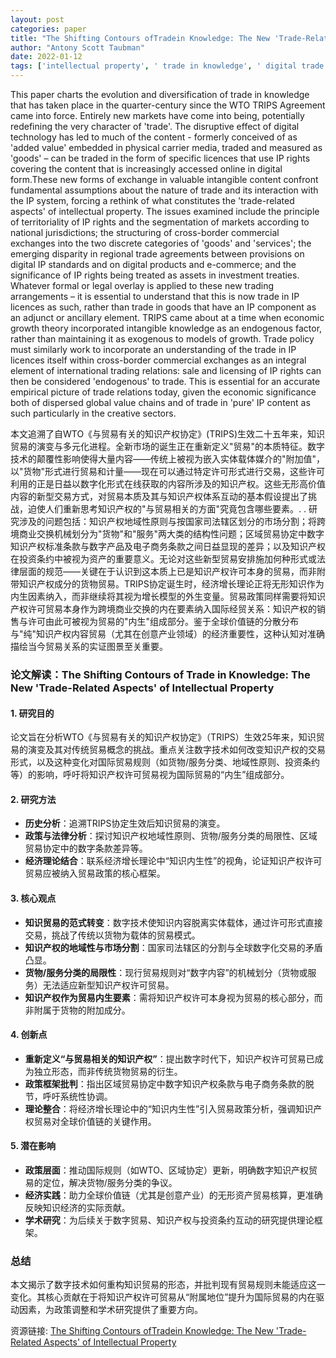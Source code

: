```yaml
---
layout: post
categories: paper
title: "The Shifting Contours ofTradein Knowledge: The New 'Trade-Related Aspects' of Intellectual Property"
author: "Antony Scott Taubman"
date: 2022-01-12
tags: ['intellectual property', ' trade in knowledge', ' digital trade', ' TRIPS Agreement']
---
```


This paper charts the evolution and diversification of trade in knowledge that has taken place in the quarter-century since the WTO TRIPS Agreement came into force. Entirely new markets have come into being, potentially redefining the very character of 'trade'. The disruptive effect of digital technology has led to much of the content - formerly conceived of as 'added value' embedded in physical carrier media, traded and measured as 'goods' – can be traded in the form of specific licences that use IP rights covering the content that is increasingly accessed online in digital form.These new forms of exchange in valuable intangible content confront fundamental assumptions about the nature of trade and its interaction with the IP system, forcing a rethink of what constitutes the 'trade-related aspects' of intellectual property. The issues examined include the principle of territoriality of IP rights and the segmentation of markets according to national jurisdictions; the structuring of cross-border commercial exchanges into the two discrete categories of 'goods' and 'services'; the emerging disparity in regional trade agreements between provisions on digital IP standards and on digital products and e-commerce; and the significance of IP rights being treated as assets in investment treaties. Whatever formal or legal overlay is applied to these new trading arrangements – it is essential to understand that this is now trade in IP licences as such, rather than trade in goods that have an IP component as an adjunct or ancillary element. TRIPS came about at a time when economic growth theory incorporated intangible knowledge as an endogenous factor, rather than maintaining it as exogenous to models of growth. Trade policy must similarly work to incorporate an understanding of the trade in IP licences itself within cross-border commercial exchanges as an integral element of international trading relations: sale and licensing of IP rights can then be considered 'endogenous' to trade. This is essential for an accurate empirical picture of trade relations today, given the economic significance both of dispersed global value chains and of trade in 'pure' IP content as such particularly in the creative sectors.

本文追溯了自WTO《与贸易有关的知识产权协定》(TRIPS)生效二十五年来，知识贸易的演变与多元化进程。全新市场的诞生正在重新定义"贸易"的本质特征。数字技术的颠覆性影响使得大量内容——传统上被视为嵌入实体载体媒介的"附加值"，以"货物"形式进行贸易和计量——现在可以通过特定许可形式进行交易，这些许可利用的正是日益以数字化形式在线获取的内容所涉及的知识产权。这些无形高价值内容的新型交易方式，对贸易本质及其与知识产权体系互动的基本假设提出了挑战，迫使人们重新思考知识产权的"与贸易相关的方面"究竟包含哪些要素。. . 研究涉及的问题包括：知识产权地域性原则与按国家司法辖区划分的市场分割；将跨境商业交换机械划分为"货物"和"服务"两大类的结构性问题；区域贸易协定中数字知识产权标准条款与数字产品及电子商务条款之间日益显现的差异；以及知识产权在投资条约中被视为资产的重要意义。无论对这些新型贸易安排施加何种形式或法律层面的规范——关键在于认识到这本质上已是知识产权许可本身的贸易，而非附带知识产权成分的货物贸易。TRIPS协定诞生时，经济增长理论正将无形知识作为内生因素纳入，而非继续将其视为增长模型的外生变量。贸易政策同样需要将知识产权许可贸易本身作为跨境商业交换的内在要素纳入国际经贸关系：知识产权的销售与许可由此可被视为贸易的"内生"组成部分。鉴于全球价值链的分散分布与"纯"知识产权内容贸易（尤其在创意产业领域）的经济重要性，这种认知对准确描绘当今贸易关系的实证图景至关重要。

### **论文解读：The Shifting Contours of Trade in Knowledge: The New 'Trade-Related Aspects' of Intellectual Property**  

#### **1. 研究目的**  
论文旨在分析WTO《与贸易有关的知识产权协定》（TRIPS）生效25年来，知识贸易的演变及其对传统贸易概念的挑战。重点关注数字技术如何改变知识产权的交易形式，以及这种变化对国际贸易规则（如货物/服务分类、地域性原则、投资条约等）的影响，呼吁将知识产权许可贸易视为国际贸易的“内生”组成部分。  

#### **2. 研究方法**  
- **历史分析**：追溯TRIPS协定生效后知识贸易的演变。  
- **政策与法律分析**：探讨知识产权地域性原则、货物/服务分类的局限性、区域贸易协定中的数字条款差异等。  
- **经济理论结合**：联系经济增长理论中“知识内生性”的视角，论证知识产权许可贸易应被纳入贸易政策的核心框架。  

#### **3. 核心观点**  
- **知识贸易的范式转变**：数字技术使知识内容脱离实体载体，通过许可形式直接交易，挑战了传统以货物为载体的贸易模式。  
- **知识产权的地域性与市场分割**：国家司法辖区的分割与全球数字化交易的矛盾凸显。  
- **货物/服务分类的局限性**：现行贸易规则对“数字内容”的机械划分（货物或服务）无法适应新型知识产权许可贸易。  
- **知识产权作为贸易内生要素**：需将知识产权许可本身视为贸易的核心部分，而非附属于货物的附加成分。  

#### **4. 创新点**  
- **重新定义“与贸易相关的知识产权”**：提出数字时代下，知识产权许可贸易已成为独立形态，而非传统货物贸易的衍生。  
- **政策框架批判**：指出区域贸易协定中数字知识产权条款与电子商务条款的脱节，呼吁系统性协调。  
- **理论整合**：将经济增长理论中的“知识内生性”引入贸易政策分析，强调知识产权贸易对全球价值链的关键作用。  

#### **5. 潜在影响**  
- **政策层面**：推动国际规则（如WTO、区域协定）更新，明确数字知识产权贸易的定位，解决货物/服务分类的争议。  
- **经济实践**：助力全球价值链（尤其是创意产业）的无形资产贸易核算，更准确反映知识经济的实际贡献。  
- **学术研究**：为后续关于数字贸易、知识产权与投资条约互动的研究提供理论框架。  

### **总结**  
本文揭示了数字技术如何重构知识贸易的形态，并批判现有贸易规则未能适应这一变化。其核心贡献在于将知识产权许可贸易从“附属地位”提升为国际贸易的内在驱动因素，为政策调整和学术研究提供了重要方向。

资源链接: [The Shifting Contours ofTradein Knowledge: The New 'Trade-Related Aspects' of Intellectual Property](https://papers.ssrn.com/sol3/papers.cfm?abstract_id=3972110)
